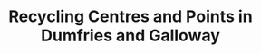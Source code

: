 ---
schema: default
title: Recycling Centres and Points in Dumfries and Galloway
organization: Dumfries and Galloway Council
notes: >-
    
resources:
  - name: Recycling Centres and Points in Dumfries and Galloway JSON
  - url: >-
      https://api.usmart.io/org/9762f781-5c04-4759-a70b-afc585af1d12/8f961ffb-98e1-4943-b7ff-7823a0de5fbd/1/urql
  - format: JSON

  - name: Recycling Centres and Points in Dumfries and Galloway CSV
  - url: >-
      https://data.usmart.io/org/9762f781-5c04-4759-a70b-afc585af1d12/resource?resourceGUID=e2ae5d65-fac4-41f1-8e86-4bdf5796195b
  - format: CSV
license: OGL3
category:

  - Infrastructure

  - enviroment, Recyclingmaintainer: Dumfries and Galloway Council
maintainer_email: someone@example.com
---
